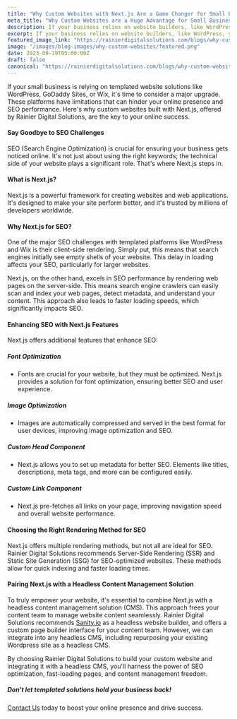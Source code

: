 ```yaml
---
title: "Why Custom Websites with Next.js Are a Game Changer for Small Businesses"
meta_title: "Why Custom Websites are a Huge Advantage for Small Businesses - Faster Loading - Better SEO | RDS"
description: If your business relies on website builders, like WordPress, you are severely hindering your ability to be found online. Learn how upgrading your website can boost your rankings on Google.
excerpt: If your business relies on website builders, like WordPress, you are severely hindering your ability to be found online. Learn how upgrading your website can boost your rankings on Google through higher performance and optimized SEO.
featured_image_link: "https://rainierdigitalsolutions.com/blogs/why-custom-websites-are-a-game-changer-for-small-business-owners"
image: "/images/blog-images/why-custom-websites/featured.png"
date: 2023-09-19T05:00:00Z
draft: false
canonical: "https://rainierdigitalsolutions.com/blogs/why-custom-websites-are-a-game-changer-for-small-business-owners"
---
```


If your small business is relying on templated website solutions like WordPress, GoDaddy Sites, or Wix, it's time to consider a major upgrade. These platforms have limitations that can hinder your online presence and SEO performance. Here's why custom websites built with Next.js, offered by Rainier Digital Solutions, are the key to your online success.

#### Say Goodbye to SEO Challenges

SEO (Search Engine Optimization) is crucial for ensuring your business gets noticed online. It's not just about using the right keywords; the technical side of your website plays a significant role. That's where Next.js steps in.

#### What is Next.js?

Next.js is a powerful framework for creating websites and web applications. It's designed to make your site perform better, and it's trusted by millions of developers worldwide.

#### Why Next.js for SEO?

One of the major SEO challenges with templated platforms like WordPress and Wix is their client-side rendering. Simply put, this means that search engines initially see empty shells of your website. This delay in loading affects your SEO, particularly for larger websites.

Next.js, on the other hand, excels in SEO performance by rendering web pages on the server-side. This means search engine crawlers can easily scan and index your web pages, detect metadata, and understand your content. This approach also leads to faster loading speeds, which significantly impacts SEO.

#### Enhancing SEO with Next.js Features

Next.js offers additional features that enhance SEO:

##### Font Optimization

- Fonts are crucial for your website, but they must be optimized. Next.js provides a solution for font optimization, ensuring better SEO and user experience.

##### Image Optimization

- Images are automatically compressed and served in the best format for user devices, improving image optimization and SEO.

##### Custom Head Component

- Next.js allows you to set up metadata for better SEO. Elements like titles, descriptions, meta tags, and more can be configured easily.

##### Custom Link Component

- Next.js pre-fetches all links on your page, improving navigation speed and overall website performance.

#### Choosing the Right Rendering Method for SEO

Next.js offers multiple rendering methods, but not all are ideal for SEO. Rainier Digital Solutions recommends Server-Side Rendering (SSR) and Static Site Generation (SSG) for SEO-optimized websites. These methods allow for quick indexing and faster loading times.

#### Pairing Next.js with a Headless Content Management Solution

To truly empower your website, it's essential to combine Next.js with a headless content management solution (CMS). This approach frees your content team to manage website content seamlessly. Rainier Digital Solutions recommends <a href="https://sanity.io" target="_blank" className="font-bold text-primary hover:text-primary/50">Sanity.io</a> as a headless website builder, and offers a custom page builder interface for your content team. However, we can integrate into any headless CMS, including repurposing your existing Wordpress site as a headless CMS.

By choosing Rainier Digital Solutions to build your custom website and integrating it with a headless CMS, you'll harness the power of SEO optimization, fast-loading pages, and content management freedom.

##### Don't let templated solutions hold your business back!

<a href="/contact" className="font-bold text-primary hover:text-primary/50">Contact Us</a> today to boost your online presence and drive success.
